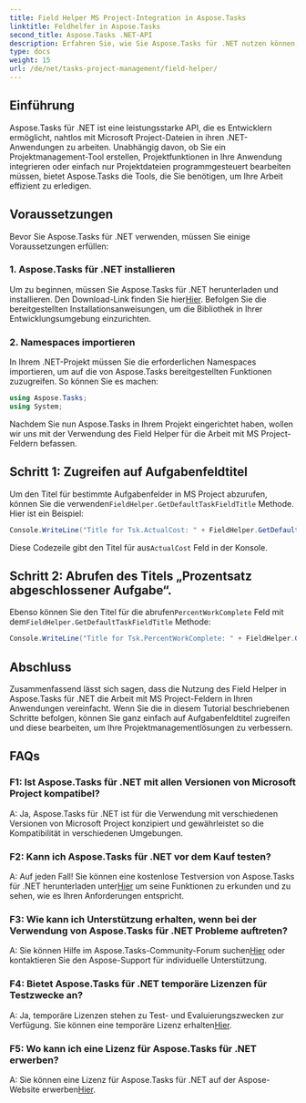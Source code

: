 ```yaml
---
title: Field Helper MS Project-Integration in Aspose.Tasks
linktitle: Feldhelfer in Aspose.Tasks
second_title: Aspose.Tasks .NET-API
description: Erfahren Sie, wie Sie Aspose.Tasks für .NET nutzen können, um nahtlos mit MS Project-Dateien zu arbeiten.
type: docs
weight: 15
url: /de/net/tasks-project-management/field-helper/
---
```

## Einführung

Aspose.Tasks für .NET ist eine leistungsstarke API, die es Entwicklern ermöglicht, nahtlos mit Microsoft Project-Dateien in ihren .NET-Anwendungen zu arbeiten. Unabhängig davon, ob Sie ein Projektmanagement-Tool erstellen, Projektfunktionen in Ihre Anwendung integrieren oder einfach nur Projektdateien programmgesteuert bearbeiten müssen, bietet Aspose.Tasks die Tools, die Sie benötigen, um Ihre Arbeit effizient zu erledigen.

## Voraussetzungen

Bevor Sie Aspose.Tasks für .NET verwenden, müssen Sie einige Voraussetzungen erfüllen:

### 1. Aspose.Tasks für .NET installieren

 Um zu beginnen, müssen Sie Aspose.Tasks für .NET herunterladen und installieren. Den Download-Link finden Sie hier[Hier](https://releases.aspose.com/tasks/net/). Befolgen Sie die bereitgestellten Installationsanweisungen, um die Bibliothek in Ihrer Entwicklungsumgebung einzurichten.

### 2. Namespaces importieren

In Ihrem .NET-Projekt müssen Sie die erforderlichen Namespaces importieren, um auf die von Aspose.Tasks bereitgestellten Funktionen zuzugreifen. So können Sie es machen:

```csharp
using Aspose.Tasks;
using System;

```

Nachdem Sie nun Aspose.Tasks in Ihrem Projekt eingerichtet haben, wollen wir uns mit der Verwendung des Field Helper für die Arbeit mit MS Project-Feldern befassen.

## Schritt 1: Zugreifen auf Aufgabenfeldtitel

 Um den Titel für bestimmte Aufgabenfelder in MS Project abzurufen, können Sie die verwenden`FieldHelper.GetDefaultTaskFieldTitle` Methode. Hier ist ein Beispiel:

```csharp
Console.WriteLine("Title for Tsk.ActualCost: " + FieldHelper.GetDefaultTaskFieldTitle(Tsk.ActualCost.KeyType));
```

 Diese Codezeile gibt den Titel für aus`ActualCost` Feld in der Konsole.

## Schritt 2: Abrufen des Titels „Prozentsatz abgeschlossener Aufgabe“.

 Ebenso können Sie den Titel für die abrufen`PercentWorkComplete` Feld mit dem`FieldHelper.GetDefaultTaskFieldTitle` Methode:

```csharp
Console.WriteLine("Title for Tsk.PercentWorkComplete: " + FieldHelper.GetDefaultTaskFieldTitle(Tsk.PercentWorkComplete.KeyType));
```

## Abschluss

Zusammenfassend lässt sich sagen, dass die Nutzung des Field Helper in Aspose.Tasks für .NET die Arbeit mit MS Project-Feldern in Ihren Anwendungen vereinfacht. Wenn Sie die in diesem Tutorial beschriebenen Schritte befolgen, können Sie ganz einfach auf Aufgabenfeldtitel zugreifen und diese bearbeiten, um Ihre Projektmanagementlösungen zu verbessern.

## FAQs

### F1: Ist Aspose.Tasks für .NET mit allen Versionen von Microsoft Project kompatibel?

A: Ja, Aspose.Tasks für .NET ist für die Verwendung mit verschiedenen Versionen von Microsoft Project konzipiert und gewährleistet so die Kompatibilität in verschiedenen Umgebungen.

### F2: Kann ich Aspose.Tasks für .NET vor dem Kauf testen?

 A: Auf jeden Fall! Sie können eine kostenlose Testversion von Aspose.Tasks für .NET herunterladen unter[Hier](https://releases.aspose.com/) um seine Funktionen zu erkunden und zu sehen, wie es Ihren Anforderungen entspricht.

### F3: Wie kann ich Unterstützung erhalten, wenn bei der Verwendung von Aspose.Tasks für .NET Probleme auftreten?

 A: Sie können Hilfe im Aspose.Tasks-Community-Forum suchen[Hier](https://forum.aspose.com/c/tasks/15) oder kontaktieren Sie den Aspose-Support für individuelle Unterstützung.

### F4: Bietet Aspose.Tasks für .NET temporäre Lizenzen für Testzwecke an?

 A: Ja, temporäre Lizenzen stehen zu Test- und Evaluierungszwecken zur Verfügung. Sie können eine temporäre Lizenz erhalten[Hier](https://purchase.aspose.com/temporary-license/).

### F5: Wo kann ich eine Lizenz für Aspose.Tasks für .NET erwerben?

 A: Sie können eine Lizenz für Aspose.Tasks für .NET auf der Aspose-Website erwerben[Hier](https://purchase.aspose.com/buy).